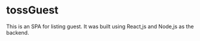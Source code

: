 # tossGuest

This is an SPA for listing guest. It was built using React,js and Node,js as the backend.
